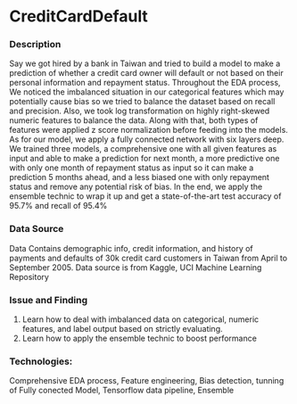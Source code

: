 # CreditCardDefault
### Description
Say we got hired by a bank in Taiwan and tried to build a model to make a prediction of whether a credit card owner will default or not based on their personal information and repayment status. Throughout the EDA process, We noticed the imbalanced situation in our categorical features which may potentially cause bias so we tried to balance the dataset based on recall and precision. Also, we took log transformation on highly right-skewed numeric features to balance the data. Along with that, both types of features were applied z score normalization before feeding into the models. As for our model, we apply a fully connected network with six layers deep. We trained three models, a comprehensive one with all given features as input and able to make a prediction for next month, a more predictive one with only one month of repayment status as input so it can make a prediction 5 months ahead, and a less biased one with only repayment status and remove any potential risk of bias. In the end, we apply the ensemble technic to wrap it up and get a state-of-the-art test accuracy of 95.7% and recall of 95.4%
### Data Source
Data Contains demographic info, credit information, and history of payments and defaults of 30k credit card customers in Taiwan from April to September 2005. 
Data source is from Kaggle, UCI Machine Learning Repository
### Issue and Finding
1. Learn how to deal with imbalanced data on categorical, numeric features, and label output based on strictly evaluating.
2. Learn how to apply the ensemble technic to boost performance
### Technologies: 
Comprehensive EDA process, Feature engineering, Bias detection, tunning of Fully conected Model, Tensorflow data pipeline, Ensemble
